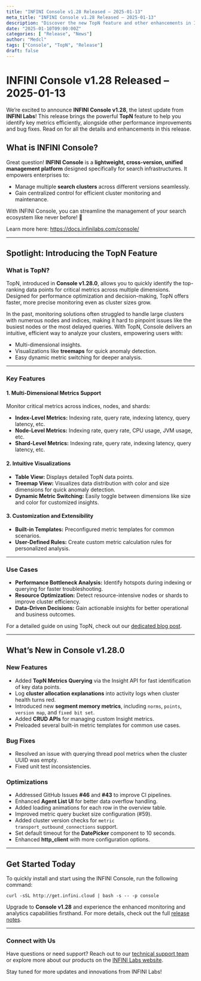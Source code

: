 ```yaml
---
title: "INFINI Console v1.28 Released – 2025-01-13"
meta_title: "INFINI Console v1.28 Released – 2025-01-13"
description: "Discover the new TopN feature and other enhancements in INFINI Console v1.28."
date: "2025-01-10T09:00:00Z"
categories: [ "Release", "News"]
author: "Medcl"
tags: ["Console", "TopN", "Release"]
draft: false
---
```


# INFINI Console v1.28 Released – 2025-01-13


We’re excited to announce **INFINI Console v1.28**, the latest update from **INFINI Labs**! This release brings the powerful **TopN** feature to help you identify key metrics efficiently, alongside other performance improvements and bug fixes. Read on for all the details and enhancements in this release.


## What is INFINI Console?

Great question! **INFINI Console** is a **lightweight, cross-version, unified management platform** designed specifically for search infrastructures. It empowers enterprises to:

- Manage multiple **search clusters** across different versions seamlessly.
- Gain centralized control for efficient cluster monitoring and maintenance.

With INFINI Console, you can streamline the management of your search ecosystem like never before! 🚀

Learn more here: https://docs.infinilabs.com/console/

---

## **Spotlight: Introducing the TopN Feature**

### **What is TopN?**
TopN, introduced in **Console v1.28.0**, allows you to quickly identify the top-ranking data points for critical metrics across multiple dimensions. Designed for performance optimization and decision-making, TopN offers faster, more precise monitoring even as cluster sizes grow.

In the past, monitoring solutions often struggled to handle large clusters with numerous nodes and indices, making it hard to pinpoint issues like the busiest nodes or the most delayed queries. With TopN, Console delivers an intuitive, efficient way to analyze your clusters, empowering users with:

- Multi-dimensional insights.
- Visualizations like **treemaps** for quick anomaly detection.
- Easy dynamic metric switching for deeper analysis.

---


### **Key Features**

#### **1. Multi-Dimensional Metrics Support**
Monitor critical metrics across indices, nodes, and shards:
- **Index-Level Metrics:** Indexing rate, query rate, indexing latency, query latency, etc.
- **Node-Level Metrics:** Indexing rate, query rate, CPU usage, JVM usage, etc.
- **Shard-Level Metrics:** Indexing rate, query rate, indexing latency, query latency, etc.

#### **2. Intuitive Visualizations**
- **Table View:** Displays detailed TopN data points.
- **Treemap View:** Visualizes data distribution with color and size dimensions for quick anomaly detection.
- **Dynamic Metric Switching:** Easily toggle between dimensions like size and color for customized insights.

#### **3. Customization and Extensibility**
- **Built-in Templates:** Preconfigured metric templates for common scenarios.
- **User-Defined Rules:** Create custom metric calculation rules for personalized analysis.

---

### **Use Cases**
- **Performance Bottleneck Analysis:** Identify hotspots during indexing or querying for faster troubleshooting.
- **Resource Optimization:** Detect resource-intensive nodes or shards to improve cluster efficiency.
- **Data-Driven Decisions:** Gain actionable insights for better operational and business outcomes.

For a detailed guide on using TopN, check out our [dedicated blog post](#).

---

## **What’s New in Console v1.28.0**

### **New Features**
- Added **TopN Metrics Querying** via the Insight API for fast identification of key data points.
- Log **cluster allocation explanations** into activity logs when cluster health turns red.
- Introduced new **segment memory metrics**, including `norms`, `points`, `version map`, and `fixed bit set`.
- Added **CRUD APIs** for managing custom Insight metrics.
- Preloaded several built-in metric templates for common use cases.

### **Bug Fixes**
- Resolved an issue with querying thread pool metrics when the cluster UUID was empty.
- Fixed unit test inconsistencies.

### **Optimizations**
- Addressed GitHub Issues **#46** and **#43** to improve CI pipelines.
- Enhanced **Agent List UI** for better data overflow handling.
- Added loading animations for each row in the overview table.
- Improved metric query bucket size configuration (#59).
- Added cluster version checks for `metric transport_outbound_connections` support.
- Set default timeout for the **DatePicker** component to 10 seconds.
- Enhanced **http_client** with more configuration options.

---

## **Get Started Today**

To quickly install and start using the INFINI Console, run the following command:

```
curl -sSL http://get.infini.cloud | bash -s -- -p console
```

Upgrade to **Console v1.28** and experience the enhanced monitoring and analytics capabilities firsthand. For more details, check out the full [release notes](https://docs.infinilabs.com/console/main/docs/release-notes/).

---

### **Connect with Us**
Have questions or need support? Reach out to our [technical support team](https://discord.gg/4tKTMkkvVX) or explore more about our products on the [INFINI Labs website](https://infinilabs.com).

Stay tuned for more updates and innovations from INFINI Labs!